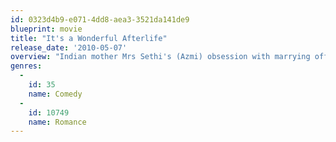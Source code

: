 ```yaml
---
id: 0323d4b9-e071-4dd8-aea3-3521da141de9
blueprint: movie
title: "It's a Wonderful Afterlife"
release_date: '2010-05-07'
overview: "Indian mother Mrs Sethi's (Azmi) obsession with marrying off her daughter turns murderous. With jokes that routinely miss the mark and cringeworthy slapstick, this black comedy farce shouldn't work. Somehow, though, it does. (c) Empire Magazine"
genres:
  -
    id: 35
    name: Comedy
  -
    id: 10749
    name: Romance
---
```

